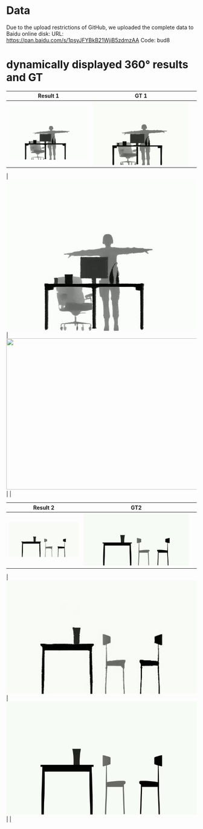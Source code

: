 

# Data

Due to the upload restrictions of GitHub, we uploaded the complete data to Baidu online disk:
URL: https://pan.baidu.com/s/1psyJFYBkB21WjiB5zdmzAA 
Code: bud8


# dynamically displayed 360° results and GT


| Result 1 | GT 1 |  |
|-------|-------|-----|
| ![result_1](result_1.gif) | ![gt_1](gt_1.gif) |  |

| <img src="result_1.gif" width="600" height="400"> | <img src="gt1.gif" width="600" height="400"> |  |


| Result 2 | GT2 |  |
|-----|-----|-----|
| ![result_2](result_2.gif) | ![gt_2](gt_2.gif) |  |

| <img src="result_2.gif" width="600" height="300"> | <img src="gt_2.gif" width="600" height="300"> |  |
